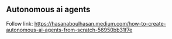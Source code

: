 ## Autonomous ai agents
Follow link:
https://hasanaboulhasan.medium.com/how-to-create-autonomous-ai-agents-from-scratch-56950bb31f7e


